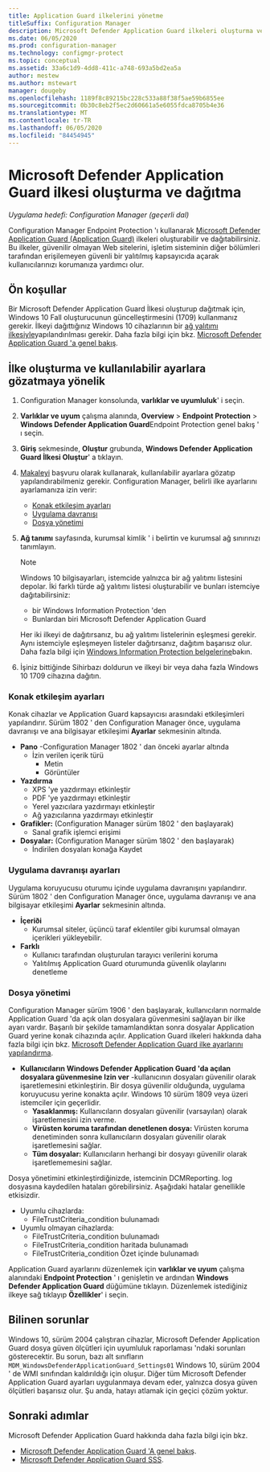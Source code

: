 ```yaml
---
title: Application Guard ilkelerini yönetme
titleSuffix: Configuration Manager
description: Microsoft Defender Application Guard ilkeleri oluşturma ve dağıtma hakkında bilgi edinin
ms.date: 06/05/2020
ms.prod: configuration-manager
ms.technology: configmgr-protect
ms.topic: conceptual
ms.assetid: 33a6c1d9-4dd8-411c-a748-693a5bd2ea5a
author: mestew
ms.author: mstewart
manager: dougeby
ms.openlocfilehash: 1189f8c89215bc228c533a88f38f5ae59b6855ee
ms.sourcegitcommit: 0b30c8eb2f5ec2d60661a5e6055fdca8705b4e36
ms.translationtype: MT
ms.contentlocale: tr-TR
ms.lasthandoff: 06/05/2020
ms.locfileid: "84454945"
---
```

# <a name="create-and-deploy-microsoft-defender-application-guard-policy"></a>Microsoft Defender Application Guard ilkesi oluşturma ve dağıtma

*Uygulama hedefi: Configuration Manager (geçerli dal)*
<!-- 1351960 -->  
Configuration Manager Endpoint Protection 'ı kullanarak [Microsoft Defender Application Guard (Application Guard)](https://docs.microsoft.com/windows/security/threat-protection/microsoft-defender-application-guard/md-app-guard-overview) ilkeleri oluşturabilir ve dağıtabilirsiniz. Bu ilkeler, güvenilir olmayan Web sitelerini, işletim sisteminin diğer bölümleri tarafından erişilemeyen güvenli bir yalıtılmış kapsayıcıda açarak kullanıcılarınızı korumanıza yardımcı olur.

## <a name="prerequisites"></a>Ön koşullar

Bir Microsoft Defender Application Guard İlkesi oluşturup dağıtmak için, Windows 10 Fall oluşturucunun güncelleştirmesini (1709) kullanmanız gerekir. İlkeyi dağıttığınız Windows 10 cihazlarının bir [ağ yalıtımı ilkesiyle](https://docs.microsoft.com/windows/security/threat-protection/microsoft-defender-application-guard/configure-md-app-guard#network-isolation-settings)yapılandırılması gerekir. Daha fazla bilgi için bkz. [Microsoft Defender Application Guard 'a genel bakış](https://docs.microsoft.com/windows/security/threat-protection/microsoft-defender-application-guard/md-app-guard-overview).

## <a name="create-a-policy-and-to-browse-the-available-settings"></a>İlke oluşturma ve kullanılabilir ayarlara gözatmaya yönelik

1. Configuration Manager konsolunda, **varlıklar ve uyumluluk**' i seçin.
2. **Varlıklar ve uyum** çalışma alanında, **Overview**  >  **Endpoint Protection**  >  **Windows Defender Application Guard**Endpoint Protection genel bakış ' ı seçin.
3. **Giriş** sekmesinde, **Oluştur** grubunda, **Windows Defender Application Guard İlkesi Oluştur**' a tıklayın.
4. [Makaleyi](https://docs.microsoft.com/windows/security/threat-protection/microsoft-defender-application-guard/configure-md-app-guard) başvuru olarak kullanarak, kullanılabilir ayarlara gözatıp yapılandırabilmeniz gerekir. Configuration Manager, belirli ilke ayarlarını ayarlamanıza izin verir:
   - [Konak etkileşim ayarları](#bkmk_HIS)
   - [Uygulama davranışı](#bkmk_ABS)
   - [Dosya yönetimi](#bkmk_FM)
5. **Ağ tanımı** sayfasında, kurumsal kimlik ' i belirtin ve kurumsal ağ sınırınızı tanımlayın.

    > [!NOTE]
    > Windows 10 bilgisayarları, istemcide yalnızca bir ağ yalıtımı listesini depolar. İki farklı türde ağ yalıtımı listesi oluşturabilir ve bunları istemciye dağıtabilirsiniz:
    >
    >  - bir Windows Information Protection 'den
    >  - Bunlardan biri Microsoft Defender Application Guard
    >
    > Her iki ilkeyi de dağıtırsanız, bu ağ yalıtımı listelerinin eşleşmesi gerekir. Aynı istemciyle eşleşmeyen listeler dağıtırsanız, dağıtım başarısız olur. Daha fazla bilgi için [Windows Information Protection belgelerine](https://docs.microsoft.com/windows/security/information-protection/windows-information-protection/create-wip-policy-using-configmgr)bakın.

6. İşiniz bittiğinde Sihirbazı doldurun ve ilkeyi bir veya daha fazla Windows 10 1709 cihazına dağıtın.

### <a name="host-interaction-settings"></a><a name="bkmk_HIS"></a>Konak etkileşim ayarları

Konak cihazlar ve Application Guard kapsayıcısı arasındaki etkileşimleri yapılandırır. Sürüm 1802 ' den Configuration Manager önce, uygulama davranışı ve ana bilgisayar etkileşimi **Ayarlar** sekmesinin altında.

- **Pano** -Configuration Manager 1802 ' dan önceki ayarlar altında
  - İzin verilen içerik türü
    - Metin
    - Görüntüler
- **Yazdırma**
  - XPS 'ye yazdırmayı etkinleştir
  - PDF 'ye yazdırmayı etkinleştir
  - Yerel yazıcılara yazdırmayı etkinleştir
  - Ağ yazıcılarına yazdırmayı etkinleştir
- **Grafikler:** (Configuration Manager sürüm 1802 ' den başlayarak)
  - Sanal grafik işlemci erişimi
- **Dosyalar:** (Configuration Manager sürüm 1802 ' den başlayarak)
  - İndirilen dosyaları konağa Kaydet

### <a name="application-behavior-settings"></a><a name="bkmk_ABS"></a>Uygulama davranışı ayarları

Uygulama koruyucusu oturumu içinde uygulama davranışını yapılandırır. Sürüm 1802 ' den Configuration Manager önce, uygulama davranışı ve ana bilgisayar etkileşimi **Ayarlar** sekmesinin altında.

- **İçeriði**
  - Kurumsal siteler, üçüncü taraf eklentiler gibi kurumsal olmayan içerikleri yükleyebilir.
- **Farklı**
  - Kullanıcı tarafından oluşturulan tarayıcı verilerini koruma
  - Yalıtılmış Application Guard oturumunda güvenlik olaylarını denetleme

### <a name="file-management"></a><a name="bkmk_FM"></a>Dosya yönetimi
<!--3555858-->
Configuration Manager sürüm 1906 ' den başlayarak, kullanıcıların normalde Application Guard 'da açık olan dosyalara güvenmesini sağlayan bir ilke ayarı vardır. Başarılı bir şekilde tamamlandıktan sonra dosyalar Application Guard yerine konak cihazında açılır. Application Guard ilkeleri hakkında daha fazla bilgi için bkz. [Microsoft Defender Application Guard ilke ayarlarını yapılandırma](https://docs.microsoft.com/windows/security/threat-protection/microsoft-defender-application-guard/configure-md-app-guard).

- **Kullanıcıların Windows Defender Application Guard 'da açılan dosyalara güvenmesine Izin ver** -kullanıcının dosyaları güvenilir olarak işaretlemesini etkinleştirin. Bir dosya güvenilir olduğunda, uygulama koruyucusu yerine konakta açılır. Windows 10 sürüm 1809 veya üzeri istemciler için geçerlidir.
  - **Yasaklanmış:** Kullanıcıların dosyaları güvenilir (varsayılan) olarak işaretlemesini izin verme.
  - **Virüsten koruma tarafından denetlenen dosya:** Virüsten koruma denetiminden sonra kullanıcıların dosyaları güvenilir olarak işaretlemesini sağlar.
  - **Tüm dosyalar:** Kullanıcıların herhangi bir dosyayı güvenilir olarak işaretlememesini sağlar.

Dosya yönetimini etkinleştirdiğinizde, istemcinin DCMReporting. log dosyasına kaydedilen hataları görebilirsiniz. Aşağıdaki hatalar genellikle etkisizdir. <!--4619457-->

- Uyumlu cihazlarda:
  - FileTrustCriteria_condition bulunamadı
- Uyumlu olmayan cihazlarda:
  - FileTrustCriteria_condition bulunamadı
  - FileTrustCriteria_condition haritada bulunamadı
  - FileTrustCriteria_condition Özet içinde bulunamadı

Application Guard ayarlarını düzenlemek için **varlıklar ve uyum** çalışma alanındaki **Endpoint Protection** ' ı genişletin ve ardından **Windows Defender Application Guard** düğümüne tıklayın. Düzenlemek istediğiniz ilkeye sağ tıklayıp **Özellikler**' i seçin.

## <a name="known-issues"></a>Bilinen sorunlar

Windows 10, sürüm 2004 çalıştıran cihazlar, Microsoft Defender Application Guard dosya güven ölçütleri için uyumluluk raporlaması 'ndaki sorunları gösterecektir. Bu sorun, bazı alt sınıfların `MDM_WindowsDefenderApplicationGuard_Settings01` Windows 10, sürüm 2004 ' de WMI sınıfından kaldırıldığı için oluşur. Diğer tüm Microsoft Defender Application Guard ayarları uygulanmaya devam eder, yalnızca dosya güven ölçütleri başarısız olur. Şu anda, hatayı atlamak için geçici çözüm yoktur. <!--7099444,5946790-->

## <a name="next-steps"></a>Sonraki adımlar

Microsoft Defender Application Guard hakkında daha fazla bilgi için bkz.
 - [Microsoft Defender Application Guard 'A genel bakış](https://docs.microsoft.com/windows/security/threat-protection/microsoft-defender-application-guard/md-app-guard-overview).
- [Microsoft Defender Application Guard SSS](https://docs.microsoft.com/windows/security/threat-protection/microsoft-defender-application-guard/faq-md-app-guard).
